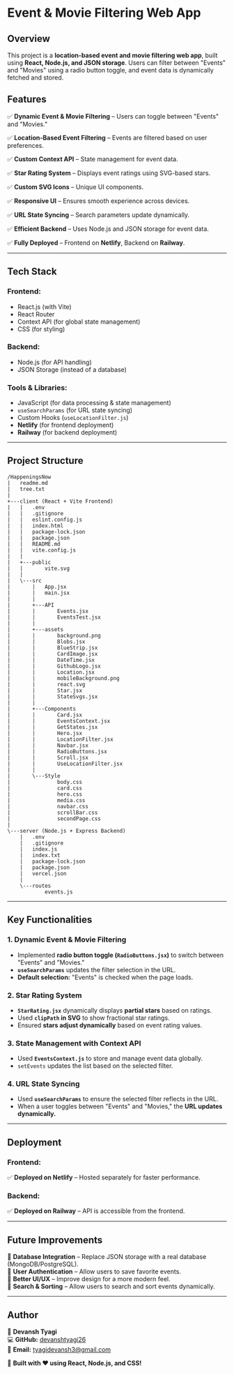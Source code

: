 # **Event & Movie Filtering Web App**

## **Overview**

This project is a **location-based event and movie filtering web app**, built using **React, Node.js, and JSON storage**. Users can filter between "Events" and "Movies" using a radio button toggle, and event data is dynamically fetched and stored.

## **Features**

✅ **Dynamic Event & Movie Filtering** – Users can toggle between "Events" and "Movies."

✅ **Location-Based Event Filtering** – Events are filtered based on user preferences.

✅ **Custom Context API** – State management for event data.

✅ **Star Rating System** – Displays event ratings using SVG-based stars.

✅ **Custom SVG Icons** – Unique UI components.

✅ **Responsive UI** – Ensures smooth experience across devices.

✅ **URL State Syncing** – Search parameters update dynamically.

✅ **Efficient Backend** – Uses Node.js and JSON storage for event data.

✅ **Fully Deployed** – Frontend on **Netlify**, Backend on **Railway**.

---

## **Tech Stack**

### **Frontend:**

- React.js (with Vite)
- React Router
- Context API (for global state management)
- CSS (for styling)

### **Backend:**

- Node.js (for API handling)
- JSON Storage (instead of a database)

### **Tools & Libraries:**

- JavaScript (for data processing & state management)
- `useSearchParams` (for URL state syncing)
- Custom Hooks (`useLocationFilter.js`)
- **Netlify** (for frontend deployment)
- **Railway** (for backend deployment)

---

## **Project Structure**

```
/HappeningsNow
|   readme.md
|   tree.txt
|
+---client (React + Vite Frontend)
|   |   .env
|   |   .gitignore
|   |   eslint.config.js
|   |   index.html
|   |   package-lock.json
|   |   package.json
|   |   README.md
|   |   vite.config.js
|   |
|   +---public
|   |       vite.svg
|   |
|   \---src
|       |   App.jsx
|       |   main.jsx
|       |
|       +---API
|       |       Events.jsx
|       |       EventsTest.jsx
|       |
|       +---assets
|       |       background.png
|       |       Blobs.jsx
|       |       BlueStrip.jsx
|       |       CardImage.jsx
|       |       DateTime.jsx
|       |       GithubLogo.jsx
|       |       Location.jsx
|       |       mobileBackground.png
|       |       react.svg
|       |       Star.jsx
|       |       StateSvgs.jsx
|       |
|       +---Components
|       |       Card.jsx
|       |       EventsContext.jsx
|       |       GetStates.jsx
|       |       Hero.jsx
|       |       LocationFilter.jsx
|       |       Navbar.jsx
|       |       RadioButtons.jsx
|       |       Scroll.jsx
|       |       UseLocationFilter.jsx
|       |
|       \---Style
|               body.css
|               card.css
|               hero.css
|               media.css
|               navbar.css
|               scrollBar.css
|               secondPage.css
|
\---server (Node.js + Express Backend)
    |   .env
    |   .gitignore
    |   index.js
    |   index.txt
    |   package-lock.json
    |   package.json
    |   vercel.json
    |
    \---routes
            events.js
```

---

## **Key Functionalities**

### **1. Dynamic Event & Movie Filtering**

- Implemented **radio button toggle (`RadioButtons.jsx`)** to switch between "Events" and "Movies."
- **`useSearchParams`** updates the filter selection in the URL.
- **Default selection:** "Events" is checked when the page loads.

### **2. Star Rating System**

- **`StarRating.jsx`** dynamically displays **partial stars** based on ratings.
- Used **`clipPath` in SVG** to show fractional star ratings.
- Ensured **stars adjust dynamically** based on event rating values.

### **3. State Management with Context API**

- Used **`EventsContext.js`** to store and manage event data globally.
- `setEvents` updates the list based on the selected filter.

### **4. URL State Syncing**

- Used **`useSearchParams`** to ensure the selected filter reflects in the URL.
- When a user toggles between "Events" and "Movies," the **URL updates dynamically.**

---

## **Deployment**

### **Frontend:**

✅ **Deployed on Netlify** – Hosted separately for faster performance.

### **Backend:**

✅ **Deployed on Railway** – API is accessible from the frontend.

---

## **Future Improvements**

🔹 **Database Integration** – Replace JSON storage with a real database (MongoDB/PostgreSQL).  
🔹 **User Authentication** – Allow users to save favorite events.  
🔹 **Better UI/UX** – Improve design for a more modern feel.  
🔹 **Search & Sorting** – Allow users to search and sort events dynamically.

---

## **Author**

👤 **Devansh Tyagi**  
💻 **GitHub:** [devanshtyagi26](https://github.com/devanshtyagi26)  
📧 **Email:** tyagidevansh3@gmail.com

🚀 **Built with ❤️ using React, Node.js, and CSS!**
